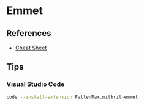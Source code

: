 # Emmet

## References

- [Cheat Sheet](https://docs.emmet.io/cheat-sheet/)

## Tips

### Visual Studio Code

```sh
code --install-extension FallenMax.mithril-emmet
```
